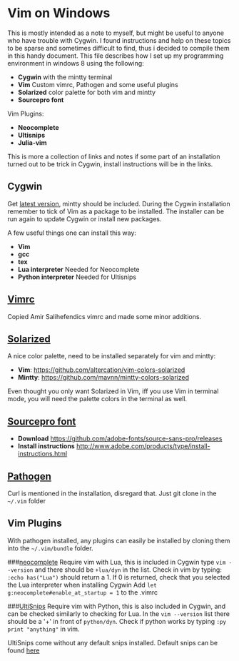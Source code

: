 Vim on Windows 
========================
This is mostly intended as a note to myself, but might be useful to anyone who have trouble with Cygwin. I found instructions and help on these topics to be sparse and sometimes difficult to find, thus i decided to compile them in this handy document. This file describes how I set up my programming environment in windows 8 using the following:
* **Cygwin** with the mintty terminal
* **Vim** Custom vimrc, Pathogen and some useful plugins
* **Solarized** color palette for both vim and mintty
* **Sourcepro font**

Vim Plugins:
* **Neocomplete**
* **Ultisnips**
* **Julia-vim**

This is more a collection of links and notes if some part of an installation turned out to be trick in Cygwin, install instructions will be in the links.

## Cygwin
Get [latest version](https://cygwin.com/install.html), mintty should be included. During the Cygwin installation remember to tick of Vim as a package to be installed. The installer can be run again to update Cygwin or install new packages.

A few useful things one can install this way:
* **Vim**
* **gcc**
* **tex**
* **Lua interpreter** Needed for Neocomplete
* **Python interpreter** Needed for Ultisnips

## [Vimrc](http://amix.dk/vim/vimrc.html)
Copied Amir Salihefendics vimrc and made some minor additions.

## [Solarized](http://ethanschoonover.com/solarized)
A nice color palette, need to be installed separately for vim and mintty:
* **Vim**: https://github.com/altercation/vim-colors-solarized
* **Mintty**: https://github.com/mavnn/mintty-colors-solarized 

Even thought you only want Solarized in Vim, iff you use Vim in terminal mode, you will need the palette colors in the terminal as well.

## [Sourcepro font](https://store1.adobe.com/cfusion/store/html/index.cfm?event=displayFontPackage&code=1959)
* **Download** https://github.com/adobe-fonts/source-sans-pro/releases
* **Install instructions** http://www.adobe.com/products/type/install-instructions.html

## [Pathogen](https://github.com/tpope/vim-pathogen)
Curl is mentioned in the installation, disregard that. Just git clone in the `~/.vim` folder

## Vim Plugins
With pathogen installed, any plugins can easily be installed by cloning them into the `~/.vim/bundle` folder.

###[neocomplete](https://github.com/Shougo/neocomplete.vim)
Require vim with Lua, this is included in Cygwin
type `vim --version` and there should be `+lua/dyn` in the list. Check in vim by typing: `:echo has("Lua")` should return a 1.
If 0 is returned, check that you selected the Lua interpreter when installing Cygwin
Add `let g:neocomplete#enable_at_startup = 1` to the .vimrc

###[UltiSnips](https://github.com/SirVer/ultisnips)
Require vim with Python, this is also included in Cygwin, and can be checked similarly to checking for Lua.
In the `vim --version` list there should be a '+' in front of `python/dyn`. Check if python works by typing `:py print "anything"` in vim.

UltiSnips come without any default snips installed. Default snips can be found [here](https://github.com/honza/vim-snippets)
